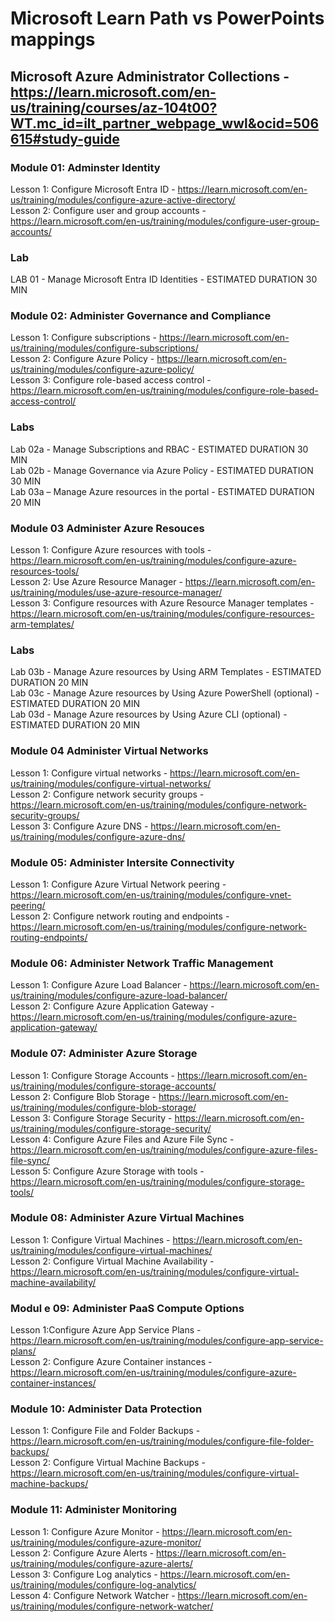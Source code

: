 # Microsoft Learn Path vs PowerPoints mappings

## Microsoft Azure Administrator Collections - https://learn.microsoft.com/en-us/training/courses/az-104t00?WT.mc_id=ilt_partner_webpage_wwl&ocid=506615#study-guide

### Module 01:  Adminster Identity
Lesson 1: Configure Microsoft Entra ID - https://learn.microsoft.com/en-us/training/modules/configure-azure-active-directory/<br>
Lesson 2: Configure user and group accounts - https://learn.microsoft.com/en-us/training/modules/configure-user-group-accounts/<br>

### Lab
LAB 01 - Manage Microsoft Entra ID Identities - ESTIMATED DURATION 30 MIN <br>

### Module 02:   Administer Governance and Compliance
Lesson 1: Configure subscriptions - https://learn.microsoft.com/en-us/training/modules/configure-subscriptions/<br>
Lesson 2: Configure Azure Policy - https://learn.microsoft.com/en-us/training/modules/configure-azure-policy/<br>
Lesson 3: Configure role-based access control - https://learn.microsoft.com/en-us/training/modules/configure-role-based-access-control/<br>

### Labs
Lab 02a - Manage Subscriptions and RBAC  - ESTIMATED DURATION 30 MIN <br>
Lab 02b - Manage Governance via Azure Policy - ESTIMATED DURATION 30 MIN <br>
Lab 03a – Manage Azure resources in the portal - ESTIMATED DURATION 20 MIN <br>

### Module 03 Administer Azure Resouces
Lesson 1: Configure Azure resources with tools - https://learn.microsoft.com/en-us/training/modules/configure-azure-resources-tools/ <br>
Lesson 2: Use Azure Resource Manager - https://learn.microsoft.com/en-us/training/modules/use-azure-resource-manager/<br>
Lesson 3: Configure resources with Azure Resource Manager templates - https://learn.microsoft.com/en-us/training/modules/configure-resources-arm-templates/ <br>

### Labs
Lab 03b - Manage Azure resources by Using ARM Templates - ESTIMATED DURATION 20 MIN <br>
Lab 03c - Manage Azure resources by Using Azure PowerShell (optional) - ESTIMATED DURATION 20 MIN <br>
Lab 03d - Manage Azure resources by Using Azure CLI (optional) - ESTIMATED DURATION 20 MIN <br>

### Module 04 Administer Virtual Networks
Lesson 1: Configure virtual networks - https://learn.microsoft.com/en-us/training/modules/configure-virtual-networks/<br>
Lesson 2: Configure network security groups - https://learn.microsoft.com/en-us/training/modules/configure-network-security-groups/<br>
Lesson 3: Configure Azure DNS - https://learn.microsoft.com/en-us/training/modules/configure-azure-dns/<br>

### Module 05:  Administer Intersite Connectivity
Lesson 1: Configure Azure Virtual Network peering - https://learn.microsoft.com/en-us/training/modules/configure-vnet-peering/<br>
Lesson 2: Configure network routing and endpoints - https://learn.microsoft.com/en-us/training/modules/configure-network-routing-endpoints/<br>

### Module 06:  Administer Network Traffic Management 
Lesson 1: Configure Azure Load Balancer - https://learn.microsoft.com/en-us/training/modules/configure-azure-load-balancer/<br>
Lesson 2: Configure Azure Application Gateway - https://learn.microsoft.com/en-us/training/modules/configure-azure-application-gateway/<br>

### Module 07:  Administer Azure Storage
Lesson 1: Configure Storage Accounts - https://learn.microsoft.com/en-us/training/modules/configure-storage-accounts/<br>
Lesson 2: Configure Blob Storage - https://learn.microsoft.com/en-us/training/modules/configure-blob-storage/<br>
Lesson 3: Configure Storage Security - https://learn.microsoft.com/en-us/training/modules/configure-storage-security/<br>
Lesson 4: Configure Azure Files and Azure File Sync - https://learn.microsoft.com/en-us/training/modules/configure-azure-files-file-sync/<br>
Lesson 5: Configure Azure Storage with tools - https://learn.microsoft.com/en-us/training/modules/configure-storage-tools/<br>

### Module 08:  Administer Azure Virtual Machines
Lesson 1: Configure Virtual Machines - https://learn.microsoft.com/en-us/training/modules/configure-virtual-machines/<br>
Lesson 2: Configure Virtual Machine Availability - https://learn.microsoft.com/en-us/training/modules/configure-virtual-machine-availability/<br>

### Modul e 09:  Administer PaaS Compute Options
Lesson 1:Configure Azure App Service Plans - https://learn.microsoft.com/en-us/training/modules/configure-app-service-plans/<br>
Lesson 2:  Configure Azure Container instances - https://learn.microsoft.com/en-us/training/modules/configure-azure-container-instances/
<br>
### Module 10:  Administer Data Protection
Lesson 1: Configure File and Folder Backups - https://learn.microsoft.com/en-us/training/modules/configure-file-folder-backups/<br>
Lesson 2: Configure Virtual Machine Backups - https://learn.microsoft.com/en-us/training/modules/configure-virtual-machine-backups/<br>

### Module 11:  Administer Monitoring
Lesson 1: Configure Azure Monitor - https://learn.microsoft.com/en-us/training/modules/configure-azure-monitor/<br>
Lesson 2: Configure Azure Alerts - https://learn.microsoft.com/en-us/training/modules/configure-azure-alerts/<br>
Lesson 3: Configure Log analytics - https://learn.microsoft.com/en-us/training/modules/configure-log-analytics/<br>
Lesson 4: Configure Network Watcher - https://learn.microsoft.com/en-us/training/modules/configure-network-watcher/<br>
